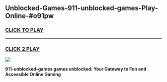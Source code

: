 
## Unblocked-Games-911-unblocked-games-Play-Online-#o91pw
<h3>
<a href="https://premium.freeplayer.one?title=911-unblocked-games&ref=27F">CLICK TO PLAY</a></h3>
<hr>

<h3>
<a href="https://premium.freeplayer.one?title=911-unblocked-games&ref=27F">CLICK 2 PLAY</a>
  
</h3>

<a href="https://premium.freeplayer.one?title=911-unblocked-games&ref=27F"><img src="https://clearcache.store/games.png"></a>


**911-unblocked-games games unblocked: Your Gateway to Fun and Accessible Online Gaming**
